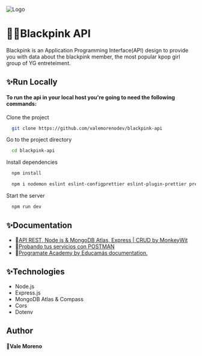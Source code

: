 ![Logo](https://image.europafm.com/clipping/cmsimages01/2022/08/18/1B45BED4-D95C-4FE6-9EF1-A3F09B1CEB4E/blackpink-regresa-ano-pink-venom_98.jpg?crop=1141,642,x0,y0&width=1900&height=1069&optimize=low&format=webply)

# 🖤💗Blackpink API

Blackpink is an Application Programming Interface(API) design to provide you with data about the blackpink member, the most popular kpop girl group of YG entreteiment. 

## ✨Run Locally

#### To run the api in your local host you're going to need the following commands:

Clone the project

```bash
  git clone https://github.com/valemorenodev/blackpink-api
```

Go to the project directory

```bash
  cd blackpink-api
```

Install dependencies

```bash
  npm install
```
```bash
  npm i nodemon eslint eslint-configprettier eslint-plugin-prettier prettier -D
```

Start the server

```bash
  npm run dev
```


## ✨Documentation

 - 🔮[API REST, Node js & MongoDB Atlas, Express | CRUD by MonkeyWit](https://www.youtube.com/watch?v=S4IgPTwwPBw&t=2952s)
 - 🔮[Probando tus servicios con POSTMAN](https://abi.gitbook.io/net-core/4.-creando-tu-primer-servicio/4.4-probando-tus-servicios-con-postman)
 - 🔮[Programate Academy by Educamás documentation.](https://educamas.com.co/programate/)

## ✨Technologies

- Node.js
- Express.js
- MongoDB Atlas & Compass
- Cors
- Dotenv

## Author

#### 💫Vale Moreno
